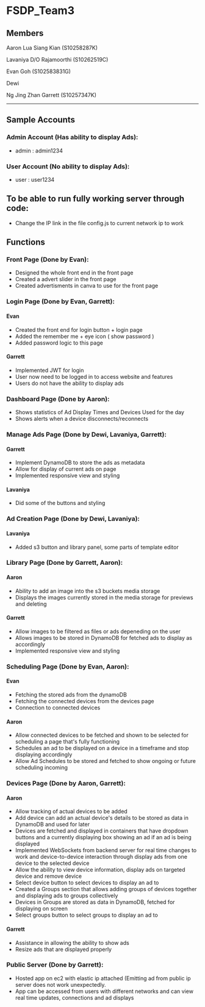 # FSDP_Team3

## Members
Aaron Lua Siang Kian (S10258287K)

Lavaniya D/O Rajamoorthi (S10262519C)

Evan Goh (S102583831G)

Dewi

Ng Jing Zhan Garrett (S10257347K)

---
## Sample Accounts
### Admin Account (Has ability to display Ads):
- admin : admin1234

### User Account (No ability to display Ads):
- user : user1234

## To be able to run fully working server through code:
- Change the IP link in the file config.js to current network ip to work

## Functions
### Front Page (Done by Evan):
- Designed the whole front end in the front page
- Created a advert slider in the front page
- Created advertisments in canva to use for the front page

### Login Page (Done by Evan, Garrett):
#### Evan
- Created the front end for login button + login page
- Added the remember me + eye icon ( show password )
- Added password logic to this page 

#### Garrett
- Implemented JWT for login
- User now need to be logged in to access website and features
- Users do not have the ability to display ads

### Dashboard Page (Done by Aaron):
- Shows statistics of Ad Display Times and Devices Used for the day
- Shows alerts when a device disconnects/reconnects

### Manage Ads Page (Done by Dewi, Lavaniya, Garrett):
#### Garrett
- Implement DynamoDB to store the ads as metadata
- Allow for display of current ads on page
- Implemented responsive view and styling
  
#### Lavaniya
- Did some of the buttons and styling
  
### Ad Creation Page (Done by Dewi, Lavaniya):
#### Lavaniya
- Added s3 button and library panel, some parts of template editor

### Library Page (Done by Garrett, Aaron):
#### Aaron
- Ability to add an image into the s3 buckets media storage
- Displays the images currently stored in the media storage for previews and deleting

#### Garrett
- Allow images to be filtered as files or ads depeneding on the user
- Allows images to be stored in DynamoDB for fetched ads to display as accordingly
- Implemented responsive view and styling

### Scheduling Page (Done by Evan, Aaron):
#### Evan 
- Fetching the stored ads from the dynamoDB
- Fetching the connected devices from the devices page
- Connection to connected devices

#### Aaron
- Allow connected devices to be fetched and shown to be selected for scheduling a page that's fully functioning
- Schedules an ad to be displayed on a device in a timeframe and stop displaying accordingly
- Allow Ad Schedules to be stored and fetched to show ongoing or future scheduling incoming
  
### Devices Page (Done by Aaron, Garrett):
#### Aaron
- Allow tracking of actual devices to be added
- Add device can add an actual device's details to be stored as data in DynamoDB and used for later
- Devices are fetched and displayed in containers that have dropdown buttons and a currently displaying box showing an ad if an ad is being displayed
- Implemented WebSockets from backend server for real time changes to work and device-to-device interaction through display ads from one device to the selected device
- Allow the ability to view device information, display ads on targeted device and remove device
- Select device button to select devices to display an ad to
- Created a Groups section that allows adding groups of devices together and displaying ads to groups collectively
- Devices in Groups are stored as data in DynamoDB, fetched for displaying on screen
- Select groups button to select groups to display an ad to

#### Garrett
- Assistance in allowing the ability to show ads
- Resize ads that are displayed properly

### Public Server (Done by Garrett):
- Hosted app on ec2 with elastic ip attached (Emitting ad from public ip server does not work unexpectedly.
- App can be accessed from users with different networks and can view real time updates, connections and ad displays
